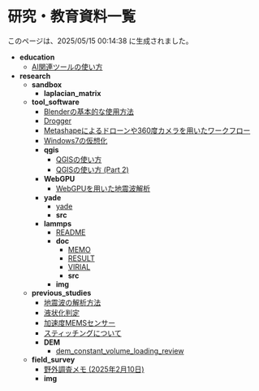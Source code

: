 
# 研究・教育資料一覧
このページは、2025/05/15 00:14:38 に生成されました。

  - **education**
    - [AI関連ツールの使い方](contents/education/ai_tools.md)
  - **research**
    - **sandbox**
      - **laplacian_matrix**
    - **tool_software**
      - [Blenderの基本的な使用方法](contents/research/tool_software/blender.md)
      - [Drogger](contents/research/tool_software/drogger.md)
      - [Metashapeによるドローンや360度カメラを用いたワークフロー](contents/research/tool_software/metashape.md)
      - [Windows7の仮想化](contents/research/tool_software/windows7.md)
      - **qgis**
        - [QGISの使い方](contents/research/tool_software/qgis/qgis.md)
        - [QGISの使い方 (Part 2)](contents/research/tool_software/qgis/qgis_2.md)
      - **WebGPU**
        - [WebGPUを用いた地震波解析](contents/research/tool_software/WebGPU/webgpu.md)
      - **yade**
        - [yade](contents/research/tool_software/yade/yade.md)
        - **src**
      - **lammps**
        - [README](contents/research/tool_software/lammps/README.md)
        - **doc**
          - [MEMO](contents/research/tool_software/lammps/doc/MEMO.md)
          - [RESULT](contents/research/tool_software/lammps/doc/RESULT.md)
          - [VIRIAL](contents/research/tool_software/lammps/doc/VIRIAL.md)
          - **src**
        - **img**
    - **previous_studies**
      - [地震波の解析方法](contents/research/previous_studies/earthquake_record_analysis.md)
      - [液状化判定](contents/research/previous_studies/liquefaction_evaluation.md)
      - [加速度MEMSセンサー](contents/research/previous_studies/mems_acc.md)
      - [スティッチングについて](contents/research/previous_studies/stitching.md)
      - **DEM**
        - [dem_constant_volume_loading_review](contents/research/previous_studies/DEM/dem_constant_volume_loading_review.md)
    - **field_survey**
      - [野外調査メモ (2025年2月10日)](contents/research/field_survey/2025-02-10.md)
      - **img**